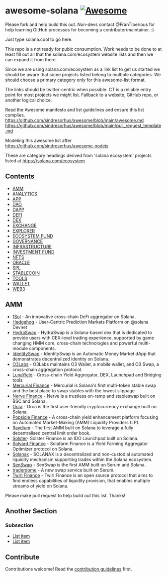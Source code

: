 # awesome-solana [![Awesome](https://awesome.re/badge.svg)](https://awesome.re)


Please fork and help build this out. Non-devs contact @FranTiberious for help learning GitHub processes for becoming a contributer/maintainer. :) 

Just type solana.cool to go here.

This repo is a not ready for pubic consumption. Work needs to be done to at least fill out all that the solana.com/ecosystem website lists and then we can expand it from there.

Since we are using solana.com/ecosystem as a link list to get us started we should be aware that some projects listed belong to multiple categories. We should choose a primary category only for this awesome-list format.

The links should be twitter-centric when possible. CT is a reliable entry point for most projects we might list. Fallback to a website, GitHub repo, or another logical choice.


Read the Awesome manifesto and list guidelines and ensure this list complies.
https://github.com/sindresorhus/awesome/blob/main/awesome.md
https://github.com/sindresorhus/awesome/blob/main/pull_request_template.md


Modeling this awesome list after https://github.com/sindresorhus/awesome-nodejs


These are category headings derived from 'solana ecosystem' projects listed at https://solana.com/ecosystem


## Contents

- [AMM](#amm)
- [ANALYTICS](#section)
- [APP](#section)
- [DAO](#section)
- [DAPP](#section)
- [DEFI](#section)
- [DEX](#section)
- [EXCHANGE](#section)
- [EXPLORER](#section)
- [ECOSYSTEM FUND](#section)
- [GOVERNANCE](#section)
- [INFRASTRUCTURE](#section)
- [INVESTMENT FUND](#section)
- [NFTS](#section)
- [ORACLE](#section)
- [SPL](#section)
- [STABLECOIN](#section)
- [TOOLS](#section)
- [WALLET](#section)
- [WEB3](#section)




## AMM


- [1Sol](https://twitter.com/1solProtocol) - An innovative cross-chain DeFi aggregator on Solana.
- [Hedgehog](https://twitter.com/HedgehogMarket) - User-Centric Prediction Markets Platform on @solana Devnet
- [HydraSwap](https://twitter.com/HydraSwap_io) - HydraSwap is a Solana-based dex that is dedicated to provide users with CEX-level trading experience, supported by game changing HMM core, cross-chain technologies and powerful multi-module components.
- [IdentitySwap](https://github.com/civicteam/identity-swap) - IdentitySwap is an Automatic Money Market dApp that demonstrates decentralized identity on Solana.
- [O3Labs](https://twitter.com/O3_Labs) - O3Labs maintains O3 Wallet, a mobile wallet, and O3 Swap, a cross-chain aggregation protocol.
- [LunaYield](https://twitter.com/Luna_Yield) - Cross-chain Yield Aggregator, DEX, Launchpad and Bridging tools
- [Mercurial Finance](https://twitter.com/MercurialFi) - Mercurial is Solana's first multi-token stable swap and the best place to swap stables with the lowest slippage
- [Nerve Finance](https://twitter.com/nervefinance) - Nerve is a trustless on-ramp and stableswap built on BSC and Solana.
- [Orca](https://twitter.com/orca_so) - Orca is the first user-friendly cryptocurrency exchange built on Solana.
- [Popsicle Finance](https://twitter.com/popsiclefinance) - A cross-chain yield enhancement platform focusing on Automated Market-Making (AMM) Liquidity Providers (LP).
- [Raydium](https://twitter.com/RaydiumProtocol) - The first AMM built on Solana to leverage a fully decentralised central limit order book.
- [Solster](https://twitter.com/solster_finance)- Solster Finance is an IDO Launchpad built on Solana.
- [Solyard Finance](https://twitter.com/SolyardFinance) - Solafarm Finance is a Yield Farming Aggregator Optimizer protocol on Solana.
- [Solanax](https://twitter.com/Solanaxorg) - SOLANAX is a decentralized and non-custodial automated liquidity mechanism supporting trades within the Solana ecosystem.
- [SenSwap](https://twitter.com/SenSwap) - SenSwap is the first AMM built on Serum and Solana.
- [traderdome](https://traderdome.io/#/) - A new swap service built on Serum.
- [Twirl Finance](https://twitter.com/twirlfinance) - Twirl Finance is an open source protocol that aims to find endless capabilities of liquidity provision, that enables multiple streams of yield on Solana.



Please make pull request to help build out this list. Thanks!



## Another Section

### Subsection

- [List item](http://example.com)
- [List item](http://example.com)


## Contribute

Contributions welcome! Read the [contribution guidelines](contributing.md) first.
